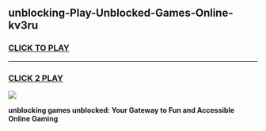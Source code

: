 
## unblocking-Play-Unblocked-Games-Online-kv3ru
<h3>
<a href="https://premium76.site?title=unblocking&ref=25A">CLICK TO PLAY</a></h3>
<hr>

<h3>
<a href="https://premium76.site?title=unblocking&ref=25A">CLICK 2 PLAY</a>
  
</h3>

<a href="https://premium76.site?title=unblocking&ref=25A"><img src="https://clearcache.store/games.png"></a>


**unblocking games unblocked: Your Gateway to Fun and Accessible Online Gaming**

